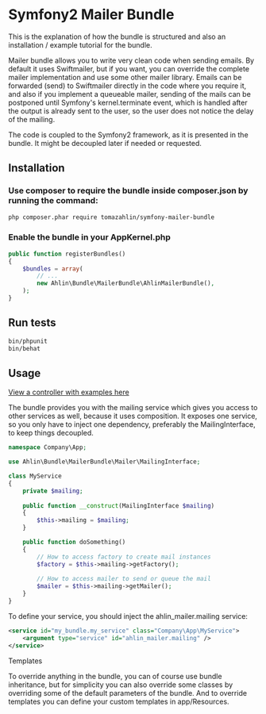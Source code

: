 # Symfony2 Mailer Bundle

This is the explanation of how the bundle is structured and also an installation / example tutorial for the bundle.

Mailer bundle allows you to write very clean code when sending emails. By default it uses Swiftmailer, but if you want, you can
override the complete mailer implementation and use some other mailer library. Emails can be forwarded (send) to Swiftmailer directly
in the code where you require it, and also if you implement a queueable mailer, sending of the mails can be postponed until Symfony's
kernel.terminate event, which is handled after the output is already sent to the user, so the user does not notice the delay of the mailing.

The code is coupled to the Symfony2 framework, as it is presented in the bundle. It might be decoupled later if needed or requested.

## Installation

### Use composer to require the bundle inside composer.json by running the command:

``` bash
php composer.phar require tomazahlin/symfony-mailer-bundle
```

### Enable the bundle in your AppKernel.php

``` php
public function registerBundles()
{
    $bundles = array(
        // ...
        new Ahlin\Bundle\MailerBundle\AhlinMailerBundle(),
    );
}
```

## Run tests

``` bash
bin/phpunit
bin/behat
```
    
## Usage

[View a controller with examples here](https://github.com/tomazahlin/symfony-mailer-bundle/blob/master/src/Ahlin/Bundle/MailerBundle/Controller/ExampleController.php)

The bundle provides you with the mailing service which gives you access to other services as well, because it uses composition.
It exposes one service, so you only have to inject one dependency, preferably the MailingInterface, to keep things decoupled.

``` php
namespace Company\App;

use Ahlin\Bundle\MailerBundle\Mailer\MailingInterface;

class MyService
{
    private $mailing;
        
    public function __construct(MailingInterface $mailing)
    {
        $this->mailing = $mailing;
    }

    public function doSomething()
    {
        // How to access factory to create mail instances
        $factory = $this->mailing->getFactory();
        
        // How to access mailer to send or queue the mail
        $mailer = $this->mailing->getMailer();
    }
}
```

To define your service, you should inject the ahlin_mailer.mailing service:

``` xml
<service id="my_bundle.my_service" class="Company\App\MyService">
    <argument type="service" id="ahlin_mailer.mailing" />
</service>
```

Templates

To override anything in the bundle, you can of course use bundle inheritance, but for simplicity you can also
override some classes by overriding some of the default parameters of the bundle. And to override templates you
can define your custom templates in app/Resources.
